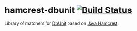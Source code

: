 # hamcrest-dbunit [![Build Status](https://travis-ci.org/vlaurin/hamcrest-dbunit.svg?branch=master)](https://travis-ci.org/vlaurin/hamcrest-dbunit)
Library of matchers for [DbUnit](http://dbunit.sourceforge.net/) based on [Java Hamcrest](https://github.com/hamcrest/JavaHamcrest).
